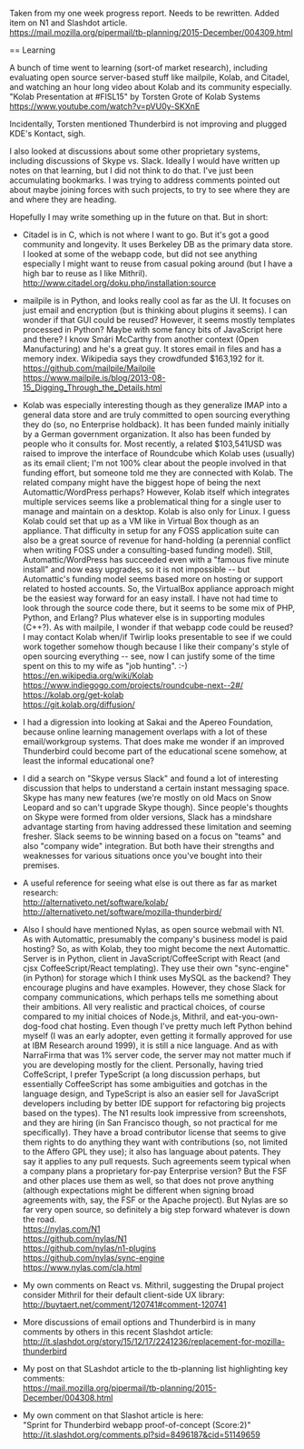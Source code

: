 Taken from my one week progress report. Needs to be rewritten.
Added item on N1 and Slashdot article.  
https://mail.mozilla.org/pipermail/tb-planning/2015-December/004309.html

== Learning

A bunch of time went to learning (sort-of market research), including 
evaluating open source server-based stuff like mailpile, Kolab, and 
Citadel, and watching an hour long video about Kolab and its community 
especially.  
"Kolab Presentation at #FISL15" by Torsten Grote of Kolab Systems  
https://www.youtube.com/watch?v=pVU0y-SKXnE  

Incidentally, Torsten mentioned Thunderbird is not improving and plugged 
KDE's Kontact, sigh.

I also looked at discussions about some other proprietary systems, 
including discussions of Skype vs. Slack. Ideally I would have written 
up notes on that learning, but I did not think to do that. I've just 
been accumulating bookmarks. I was trying to address comments pointed 
out about maybe joining forces with such projects, to try to see where 
they are and where they are heading.

Hopefully I may write something up in the future on that. But in short:

* Citadel is in C, which is not where I want to go. But it's got a good 
community and longevity. It uses Berkeley DB as the primary data store. 
I looked at some of the webapp code, but did not see anything especially 
I might want to reuse from casual poking around (but I have a high bar 
to reuse as I like Mithril).  
http://www.citadel.org/doku.php/installation:source  

* mailpile is in Python, and looks really cool as far as the UI. It 
focuses on just email and encryption (but is thinking about plugins it 
seems). I can wonder if that GUI could be reused? However, it seems 
mostly templates processed in Python? Maybe with some fancy bits of 
JavaScript here and there? I know Smári McCarthy from another context 
(Open Manufacturing) and he's a great guy. It stores email in files and 
has a memory index. Wikipedia says they crowdfunded $163,192 for it.  
https://github.com/mailpile/Mailpile  
https://www.mailpile.is/blog/2013-08-15_Digging_Through_the_Details.html  

* Kolab was especially interesting though as they generalize IMAP into a 
general data store and are truly committed to open sourcing everything 
they do (so, no Enterprise holdback). It has been funded mainly 
initially by a German government organization. It also has been funded 
by people who it consults for. Most recently, a related $103,541USD was 
raised to improve the interface of Roundcube which Kolab uses (usually) 
as its email client; I'm not 100% clear about the people involved in 
that funding effort, but someone told me they are connected with Kolab. 
The related company might have the biggest hope of being the next 
Automattic/WordPress perhaps? However, Kolab itself which integrates 
multiple services seems like a problematical thing for a single user to 
manage and maintain on a desktop. Kolab is also only for Linux. I guess 
Kolab could set that up as a VM like in Virtual Box though as an 
appliance. That difficulty in setup for any FOSS application suite can 
also be a great source of revenue for hand-holding (a perennial conflict 
when writing FOSS under a consulting-based funding model). Still, 
Automattic/WordPress has succeeded even with a "famous five minute 
install" and now easy upgrades, so it is not impossible -- but 
Automattic's funding model seems based more on hosting or support 
related to hosted accounts. So, the VirtualBox appliance approach might 
be the easiest way forward for an easy install. I have not had time to 
look through the source code there, but it seems to be some mix of PHP, 
Python, and Erlang?  Plus whatever else is in supporting modules (C++?). 
As with mailpile, I wonder if that webapp code could be reused? I may 
contact Kolab when/if Twirlip looks presentable to see if we could work 
together somehow though because I like their company's style of open 
sourcing everything -- see, now I can justify some of the time spent on 
this to my wife as "job hunting". :-)  
https://en.wikipedia.org/wiki/Kolab  
https://www.indiegogo.com/projects/roundcube-next--2#/  
https://kolab.org/get-kolab  
https://git.kolab.org/diffusion/  

* I had a digression into looking at Sakai and the Apereo Foundation, 
because online learning management overlaps with a lot of these 
email/workgroup systems. That does make me wonder if an improved 
Thunderbird could become part of the educational scene somehow, at least 
the informal educational one?

* I did a search on "Skype versus Slack" and found a lot of interesting 
discussion that helps to understand a certain instant messaging space. 
Skype has many new features (we're mostly on old Macs on Snow Leopard 
and so can't upgrade Skype though). Since people's thoughts on Skype 
were formed from older versions, Slack has a mindshare advantage 
starting from having addressed these limitation and seeming fresher. 
Slack seems to be winning based on a focus on "teams" and also "company 
wide" integration. But both have their strengths and weaknesses for 
various situations once you've bought into their premises.

* A useful reference for seeing what else is out there as far as market 
research:  
http://alternativeto.net/software/kolab/  
http://alternativeto.net/software/mozilla-thunderbird/  

* Also I should have mentioned Nylas, as open source webmail with N1.
As with Automattic, presumably the company's business model is paid hosting?
So, as with Kolab, they too might become the next Automattic. 
Server is in Python, client in JavaScript/CoffeeScript with React (and cjsx CoffeeScript/React templating).
They use their own "sync-engine" (in Python) for storage which I think uses MySQL as the backend?
They encourage plugins and have examples.
However, they chose Slack for company communications, which perhaps tells me something about their ambitions.
All very realistic and practical choices, of course
compared to my initial choices of Node.js, Mithril, and eat-you-own-dog-food chat hosting.
Even though I've pretty much left Python behind myself (I was an early adopter,
even getting it formally approved for use at IBM Research around 1999), it is still a nice language.
And as with NarraFirma that was 1% server code, the server may not matter much if
you are developing mostly for the client. Personally, having tried CoffeScript,
I prefer TypeScript (a long discussion perhaps, but essentially CoffeeScript
has some ambiguities and gotchas in the language design, and TypeScript
is also an easier sell for JavaScript developers including by better IDE support
for refactoring big projects based on the types).
The N1 results look impressive from screenshots, and they are hiring
(in San Francisco though, so not practical for me specifically).
They have a broad contributor license that seems to give them rights to do
anything they want with contributions (so, not limited to the Affero GPL they use);
it also has language about patents.
They say it applies to any pull requests.
Such agreements seem typical when a company plans a proprietary for-pay Enterprise version?
But the FSF and other places use them as well, so that does not prove anything (although
expectations might be different when signing broad agreements with,
say, the FSF or the Apache project).  But Nylas are so far very open source,
so definitely a big step forward whatever is down the road.  
https://nylas.com/N1  
https://github.com/nylas/N1  
https://github.com/nylas/n1-plugins  
https://github.com/nylas/sync-engine  
https://www.nylas.com/cla.html  

* My own comments on React vs. Mithril, suggesting the Drupal project consider Mithril
for their default client-side UX library:  
http://buytaert.net/comment/120741#comment-120741

* More discussions of email options and Thunderbird is in many comments by others
in this recent Slashdot article:  
http://it.slashdot.org/story/15/12/17/2241236/replacement-for-mozilla-thunderbird

* My post on that SLashdot article to the tb-planning list highlighting key comments:  
https://mail.mozilla.org/pipermail/tb-planning/2015-December/004308.html

* My own comment on that Slashot article is here:  
"Sprint for Thunderbird webapp proof-of-concept (Score:2)"  
http://it.slashdot.org/comments.pl?sid=8496187&cid=51149659
